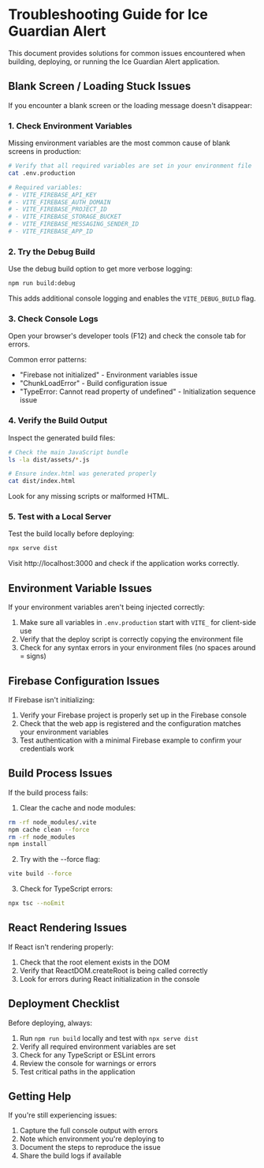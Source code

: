 
# Troubleshooting Guide for Ice Guardian Alert

This document provides solutions for common issues encountered when building, deploying, or running the Ice Guardian Alert application.

## Blank Screen / Loading Stuck Issues

If you encounter a blank screen or the loading message doesn't disappear:

### 1. Check Environment Variables

Missing environment variables are the most common cause of blank screens in production:

```bash
# Verify that all required variables are set in your environment file
cat .env.production

# Required variables:
# - VITE_FIREBASE_API_KEY
# - VITE_FIREBASE_AUTH_DOMAIN
# - VITE_FIREBASE_PROJECT_ID
# - VITE_FIREBASE_STORAGE_BUCKET
# - VITE_FIREBASE_MESSAGING_SENDER_ID
# - VITE_FIREBASE_APP_ID
```

### 2. Try the Debug Build

Use the debug build option to get more verbose logging:

```bash
npm run build:debug
```

This adds additional console logging and enables the `VITE_DEBUG_BUILD` flag.

### 3. Check Console Logs

Open your browser's developer tools (F12) and check the console tab for errors.

Common error patterns:
- "Firebase not initialized" - Environment variables issue
- "ChunkLoadError" - Build configuration issue
- "TypeError: Cannot read property of undefined" - Initialization sequence issue

### 4. Verify the Build Output

Inspect the generated build files:

```bash
# Check the main JavaScript bundle
ls -la dist/assets/*.js

# Ensure index.html was generated properly
cat dist/index.html
```

Look for any missing scripts or malformed HTML.

### 5. Test with a Local Server

Test the build locally before deploying:

```bash
npx serve dist
```

Visit http://localhost:3000 and check if the application works correctly.

## Environment Variable Issues

If your environment variables aren't being injected correctly:

1. Make sure all variables in `.env.production` start with `VITE_` for client-side use
2. Verify that the deploy script is correctly copying the environment file
3. Check for any syntax errors in your environment files (no spaces around = signs)

## Firebase Configuration Issues

If Firebase isn't initializing:

1. Verify your Firebase project is properly set up in the Firebase console
2. Check that the web app is registered and the configuration matches your environment variables
3. Test authentication with a minimal Firebase example to confirm your credentials work

## Build Process Issues

If the build process fails:

1. Clear the cache and node modules:
```bash
rm -rf node_modules/.vite
npm cache clean --force
rm -rf node_modules
npm install
```

2. Try with the --force flag:
```bash
vite build --force
```

3. Check for TypeScript errors:
```bash
npx tsc --noEmit
```

## React Rendering Issues

If React isn't rendering properly:

1. Check that the root element exists in the DOM
2. Verify that ReactDOM.createRoot is being called correctly
3. Look for errors during React initialization in the console

## Deployment Checklist

Before deploying, always:

1. Run `npm run build` locally and test with `npx serve dist`
2. Verify all required environment variables are set
3. Check for any TypeScript or ESLint errors
4. Review the console for warnings or errors
5. Test critical paths in the application

## Getting Help

If you're still experiencing issues:

1. Capture the full console output with errors
2. Note which environment you're deploying to
3. Document the steps to reproduce the issue
4. Share the build logs if available

